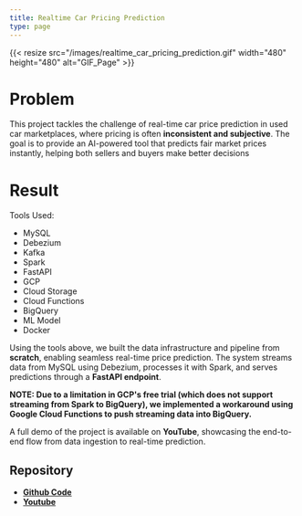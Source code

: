 ```yaml
---
title: Realtime Car Pricing Prediction
type: page
---
```


{{< resize src="/images/realtime_car_pricing_prediction.gif" width="480" height="480" alt="GIF_Page" >}}

# Problem

This project tackles the challenge of real-time car price prediction in used car marketplaces, where pricing is often **inconsistent and subjective**. The goal is to provide an AI-powered tool that predicts fair market prices instantly, helping both sellers and buyers make better decisions

# Result

Tools Used:
- MySQL
- Debezium
- Kafka
- Spark
- FastAPI
- GCP
- Cloud Storage
- Cloud Functions
- BigQuery
- ML Model
- Docker

Using the tools above, we built the data infrastructure and pipeline from **scratch**, enabling seamless real-time price prediction. The system streams data from MySQL using Debezium, processes it with Spark, and serves predictions through a **FastAPI endpoint**.

**NOTE: Due to a limitation in GCP's free trial (which does not support streaming from Spark to BigQuery), we implemented a workaround using Google Cloud Functions to push streaming data into BigQuery.**

A full demo of the project is available on **YouTube**, showcasing the end-to-end flow from data ingestion to real-time prediction.

## Repository
- [**Github Code**](https://github.com/azharizz/realtime_car_pricing_prediction)
- [**Youtube**](https://youtu.be/mvJR-IZ9x04)

